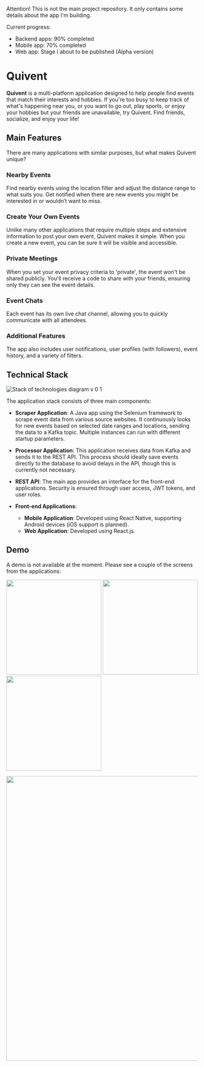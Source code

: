 Attention! This is not the main project repository. It only contains some details about the app I'm  building.

Current progress: 
- Backend apps: 90% completed
- Mobile app: 70% completed
- Web app: Stage I about to be published (Alpha version)


# Quivent

**Quivent** is a multi-platform application designed to help people find events that match their interests and hobbies. If you're too busy to keep track of what's happening near you, or you want to go out, play sports, or enjoy your hobbies but your friends are unavailable, try Quivent. Find friends, socialize, and enjoy your life!

## Main Features

There are many applications with similar purposes, but what makes Quivent unique?

### Nearby Events

Find nearby events using the location filter and adjust the distance range to what suits you. Get notified when there are new events you might be interested in or wouldn’t want to miss.

### Create Your Own Events

Unlike many other applications that require multiple steps and extensive information to post your own event, Quivent makes it simple. When you create a new event, you can be sure it will be visible and accessible.

### Private Meetings

When you set your event privacy criteria to 'private', the event won't be shared publicly. You'll receive a code to share with your friends, ensuring only they can see the event details.

### Event Chats

Each event has its own live chat channel, allowing you to quickly communicate with all attendees.

### Additional Features

The app also includes user notifications, user profiles (with followers), event history, and a variety of filters.

## Technical Stack

![Stack of technologies diagram v 0 1](https://github.com/PiotrIzw/Quivent/assets/58219259/3bd774bb-3f4c-49a5-8277-a97dcba0af97)

The application stack consists of three main components:

- **Scraper Application**: A Java app using the Selenium framework to scrape event data from various source websites. It continuously looks for new events based on selected date ranges and locations, sending the data to a Kafka topic. Multiple instances can run with different startup parameters.

- **Processor Application**: This application receives data from Kafka and sends it to the REST API. This process should ideally save events directly to the database to avoid delays in the API, though this is currently not necessary.

- **REST API**: The main app provides an interface for the front-end applications. Security is ensured through user access, JWT tokens, and user roles.

- **Front-end Applications**:
  - **Mobile Application**: Developed using React Native, supporting Android devices (iOS support is planned).
  - **Web Application**: Developed using React.js.

## Demo
A demo is not available at the moment. Please see a couple of the screens from the applications:
<p float="left">
  <img src="https://github.com/PiotrIzw/Quivent/assets/58219259/7cbc31bd-479c-4943-8a5b-9699a7767a15)" width="250" />
  <img src="https://github.com/PiotrIzw/Quivent/assets/58219259/dda169c1-7a79-4f84-a096-39d4666d7fe4" width="250" /> 
  <img src="https://github.com/PiotrIzw/Quivent/assets/58219259/e6ea96ae-a0d1-41e6-bf1c-628223c4639a" width="250" />
</p>

<p float="left">
  <img src="https://github.com/PiotrIzw/Quivent/assets/58219259/8b658092-659f-4a6d-807e-11a283356971" width="750" />
</p>

